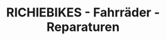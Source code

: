 ---
title: "RICHIEBIKES - Fahrräder - Reparaturen"
url: /unterfoehring/richiebikes-fahrraeder-reparaturen/
shop: Fahrrad
---